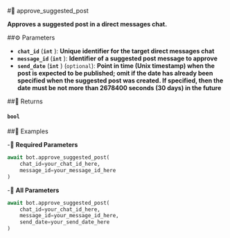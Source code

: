 #🔧 approve_suggested_post

**Approves a suggested post in a direct messages chat.**

##⚙️ Parameters

- **`chat_id`** (**`int`** ): **Unique identifier for the target direct messages chat**
- **`message_id`** (**`int`** ): **Identifier of a suggested post message to approve**
- **`send_date`** (**`int`** ) (`optional`): **Point in time (Unix timestamp) when the post is expected to be published;
omit if the date has already been specified when the suggested post was created.
If specified, then the date must be not more than 2678400 seconds (30 days) in the future**

##📲 Returns

#### `bool`

##📀 Examples

-🪫 **Required Parameters**

```python
await bot.approve_suggested_post(
    chat_id=your_chat_id_here,
    message_id=your_message_id_here
)
```

-🔋 **All Parameters**

```python
await bot.approve_suggested_post(
    chat_id=your_chat_id_here,
    message_id=your_message_id_here,
    send_date=your_send_date_here
)
```
